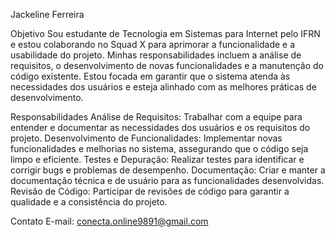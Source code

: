 Jackeline Ferreira

Objetivo
Sou estudante de Tecnologia em Sistemas para Internet pelo IFRN e estou colaborando no Squad X para aprimorar a funcionalidade e a usabilidade do projeto. Minhas responsabilidades incluem a análise de requisitos, o desenvolvimento de novas funcionalidades e a manutenção do código existente. Estou focada em garantir que o sistema atenda às necessidades dos usuários e esteja alinhado com as melhores práticas de desenvolvimento.


Responsabilidades
Análise de Requisitos: Trabalhar com a equipe para entender e documentar as necessidades dos usuários e os requisitos do projeto.
Desenvolvimento de Funcionalidades: Implementar novas funcionalidades e melhorias no sistema, assegurando que o código seja limpo e eficiente.
Testes e Depuração: Realizar testes para identificar e corrigir bugs e problemas de desempenho.
Documentação: Criar e manter a documentação técnica e de usuário para as funcionalidades desenvolvidas.
Revisão de Código: Participar de revisões de código para garantir a qualidade e a consistência do projeto.

Contato
E-mail: conecta.online9891@gmail.com
